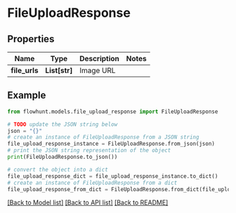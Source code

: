 # FileUploadResponse


## Properties

Name | Type | Description | Notes
------------ | ------------- | ------------- | -------------
**file_urls** | **List[str]** | Image URL | 

## Example

```python
from flowhunt.models.file_upload_response import FileUploadResponse

# TODO update the JSON string below
json = "{}"
# create an instance of FileUploadResponse from a JSON string
file_upload_response_instance = FileUploadResponse.from_json(json)
# print the JSON string representation of the object
print(FileUploadResponse.to_json())

# convert the object into a dict
file_upload_response_dict = file_upload_response_instance.to_dict()
# create an instance of FileUploadResponse from a dict
file_upload_response_from_dict = FileUploadResponse.from_dict(file_upload_response_dict)
```
[[Back to Model list]](../README.md#documentation-for-models) [[Back to API list]](../README.md#documentation-for-api-endpoints) [[Back to README]](../README.md)



